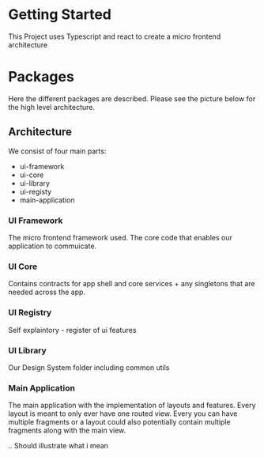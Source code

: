 # Getting Started
This Project uses Typescript and react to create a micro frontend architecture

# Packages
Here the different packages are described. Please see the picture below for the high level architecture.

## Architecture
We consist of four main parts:

- ui-framework
- ui-core
- ui-library
- ui-registy
- main-application

### UI Framework
The micro frontend framework used. The core code that enables our application to commuicate.

### UI Core
Contains contracts for app shell and core services + any singletons that are needed across the app.

### UI Registry
Self explaintory - register of ui features

### UI Library
Our Design System folder including common utils

### Main Application
The main application with the implementation of layouts and features. Every layout is meant to only ever have one routed view. Every you can have multiple fragments or a layout could also potentially contain multiple fragments along with the main view.

.. Should illustrate what i mean